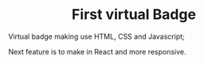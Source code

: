 <h1 align="center"> First virtual Badge </h1>

Virtual badge making use HTML, CSS and Javascript;

Next feature is to make in React and more responsive.
